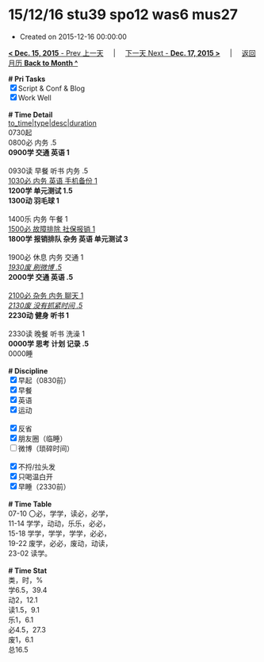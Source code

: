 # 15/12/16 stu39 spo12 was6 mus27

- Created on 2015-12-16 00:00:00

[**< Dec. 15, 2015** - Prev 上一天](_archived/lifelogs/2015/12/d15.md) &nbsp; &nbsp; | &nbsp; &nbsp; [下一天 Next - **Dec. 17, 2015 >**](_archived/lifelogs/2015/12/d17.md) &nbsp; &nbsp; |  &nbsp; &nbsp; [返回月历 **Back to Month ^**](_archived/lifelogs/2015/12/index.md)
<br/><div><b># Pri Tasks</b></div><div><input checked="true" type="checkbox"/>Script &amp; Conf &amp; Blog</div><div><input checked="true" type="checkbox"/>Work Well</div><div><br/></div><div><b># Time Detail</b></div><div><u>to_time|type|desc|duration</u></div><div>0730起</div><div>0800必 内务 .5</div><div><b>0900学 交通 英语 1</b></div><div><br/></div><div>0930读 早餐 听书 内务 .5</div><div><u>1030必 内务 英语 手机备份 1</u></div><div><b>1200学 单元测试 1.5</b></div><div><b>1300动 羽毛球 1</b></div><div><br/></div><div>1400乐 内务 午餐 1</div><div><u>1500必 故障排除 社保报销 1</u></div><div><b>1800学 报销排队 杂务 英语 单元测试 3</b></div><div><br/></div><div>1900必 休息 内务 交通 1</div><div><u><i>1930废 刷微博 .5</i></u></div><div><b>2000学 交通 英语 .5</b></div><div><br/></div><div><u>2100必 杂务 内务 聊天 1</u></div><div><u><i>2130废 没有抓紧时间 .5</i></u></div><div><b>2230动 健身 听书 1</b></div><div><br/></div><div>2330读 晚餐 听书 洗澡 1</div><div><b>0000学 思考 计划 记录 .5</b></div><div>0000睡</div><div><br/></div><div><b># Discipline</b></div><div><input checked="true" type="checkbox"/>早起（0830前）</div><div><input checked="true" type="checkbox"/>早餐</div><div><input checked="true" type="checkbox"/>英语</div><div><input checked="true" type="checkbox"/>运动</div><div><br/></div><div><input checked="true" type="checkbox"/>反省</div><div><input checked="true" type="checkbox"/>朋友圈（临睡）</div><div><input type="checkbox"/>微博（琐碎时间）</div><div><br/></div><div><input checked="true" type="checkbox"/>不捋/拉头发</div><div><input checked="true" type="checkbox"/>只喝温白开</div><div><input checked="true" type="checkbox"/>早睡（2330前）</div><div><br/></div><div><b># Time Table</b></div><div>07-10 〇必，学学，读必，必学，</div><div>11-14 学学，动动，乐乐，必必，</div><div>15-18 学学，学学，学学，必必，</div><div>19-22 废学，必必，废动，动读，</div><div>23-02 读学。</div><div><br/></div><div><b># Time Stat</b></div><div>类，时，%</div><div>学6.5，39.4</div><div>动2，12.1</div><div>读1.5，9.1</div><div>乐1，6.1</div><div>必4.5，27.3</div><div>废1，6.1</div><div>总16.5</div>
